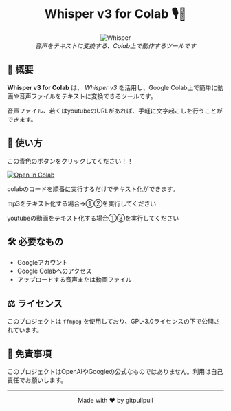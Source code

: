<div align="center">

# Whisper v3 for Colab 🎙️📝

![Whisper](https://i.gyazo.com/4aa5fcaa9f0b4a82569814956b517e28.png)  
*音声をテキストに変換する、Colab上で動作するツールです*

</div>

## 🌟 概要
**Whisper v3 for Colab** は、 *Whisper v3* を活用し、Google Colab上で簡単に動画や音声ファイルをテキストに変換できるツールです。

音声ファイル、若くはyoutubeのURLがあれば、手軽に文字起こしを行うことができます。

## 📖 使い方
この青色のボタンをクリックしてください！！

[![Open In Colab](https://colab.research.google.com/assets/colab-badge.svg)](https://colab.research.google.com/github/gitpullpull/Whisper_v3_for_colab/blob/main/whisper_v3_for_colab.ipynb)

colabのコードを順番に実行するだけでテキスト化ができます。

mp3をテキスト化する場合→①②を実行してください

youtubeの動画をテキスト化する場合①③を実行してください


## 🛠 必要なもの
- Googleアカウント
- Google Colabへのアクセス
- アップロードする音声または動画ファイル

## ⚖️ ライセンス
このプロジェクトは `ffmpeg` を使用しており、GPL-3.0ライセンスの下で公開されています。

## 📄 免責事項
このプロジェクトはOpenAIやGoogleの公式なものではありません。利用は自己責任でお願いします。

---

<div align="center">
Made with ❤️ by gitpullpull
</div>
